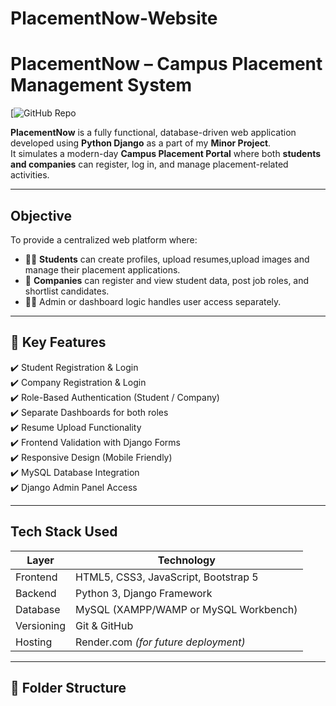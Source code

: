 # PlacementNow-Website

#  PlacementNow – Campus Placement Management System

[![GitHub Repo](https://github.com/Gyansahu123/PlacementNow-Website.git)

**PlacementNow** is a fully functional, database-driven web application developed using **Python Django** as a part of my **Minor Project**.  
It simulates a modern-day **Campus Placement Portal** where both **students and companies** can register, log in, and manage placement-related activities.

---

##  Objective

To provide a centralized web platform where:
- 🧑‍🎓 **Students** can create profiles, upload resumes,upload images and manage their placement applications.
- 🏢 **Companies** can register and view student data, post job roles, and shortlist candidates.
- 👩‍💻 Admin or dashboard logic handles user access separately.

---

## 🚀 Key Features

✔️ Student Registration & Login  
✔️ Company Registration & Login  
✔️ Role-Based Authentication (Student / Company)  
✔️ Separate Dashboards for both roles  
✔️ Resume Upload Functionality  
✔️ Frontend Validation with Django Forms  
✔️ Responsive Design (Mobile Friendly)  
✔️ MySQL Database Integration  
✔️ Django Admin Panel Access  

---

##  Tech Stack Used

| Layer        | Technology                           |
|--------------|----------------------------------------|
| Frontend     | HTML5, CSS3, JavaScript, Bootstrap 5    |
| Backend      | Python 3, Django Framework              |
| Database     | MySQL (XAMPP/WAMP or MySQL Workbench)  |
| Versioning   | Git & GitHub                            |
| Hosting      | Render.com *(for future deployment)*    |

---

## 📂 Folder Structure


